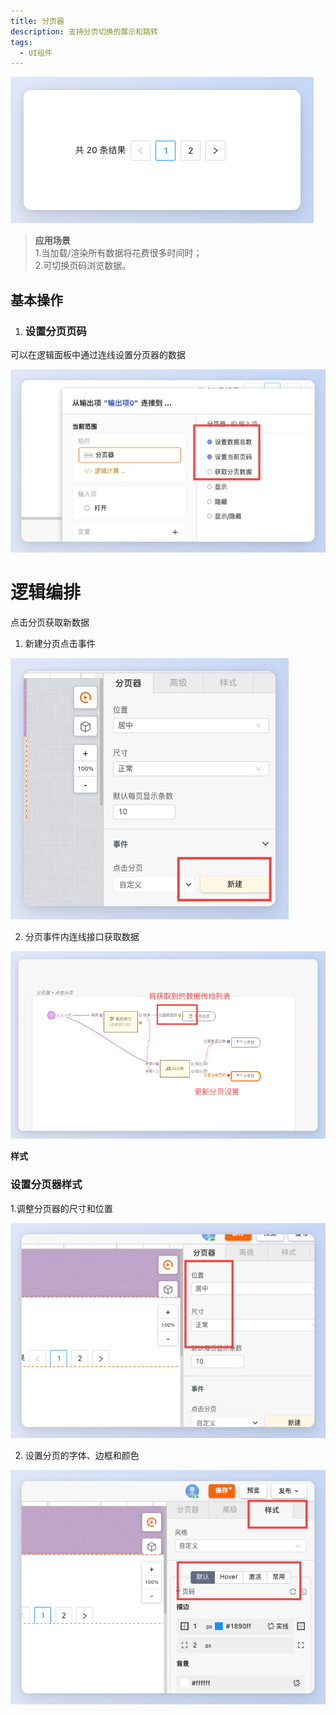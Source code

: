 ```yaml
---
title: 分页器
description: 支持分页切换的展示和跳转
tags:
  - UI组件
---
```


![Alt text](img/image.png)

> **应用场景**\
1.当加载/渲染所有数据将花费很多时间时；\
2.可切换页码浏览数据。
  

## 基本操作

1.  ### 设置分页页码

可以在逻辑面板中通过连线设置分页器的数据

![Alt text](img/image-1.png)


# 逻辑编排

点击分页获取新数据

1.  新建分页点击事件

![Alt text](img/image-2.png)

2.  分页事件内连线接口获取数据

![Alt text](img/image-3.png)

 **样式** 

### 设置分页器样式

1.调整分页器的尺寸和位置

![Alt text](img/image-4.png)

2.  设置分页的字体、边框和颜色

![Alt text](img/image-5.png)